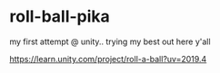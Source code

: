 # roll-ball-pika
my first attempt @ unity.. trying my best out here y'all

https://learn.unity.com/project/roll-a-ball?uv=2019.4
